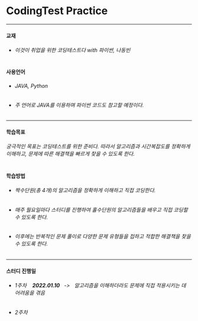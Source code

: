 # CodingTest Practice 
--------------------------
#### 교재 
* ######  이것이 취업을 위한 코딩테스트다 with 파이썬, 나동빈
#
#### 사용언어
* ###### JAVA, Python
* ###### 주 언어로 JAVA를 이용하며 파이썬 코드도 참고할 예정이다.
--------------------------
#### 학습목표
###### 궁극적인 목표는 코딩테스트를 위한 준비다. 따라서 알고리즘과 시간복잡도를 정확하게 이해하고, 문제에 따른 해결책을 빠르게 찾을 수 있도록 한다.
#
#### 학습방법
* ###### 짝수단원(총 4개)의 알고리즘을 정확하게 이해하고 직접 코딩한다.
* ###### 매주 월요일마다 스터디를 진행하여 홀수단원의 알고리즘들을 배우고 직접 코딩할 수 있도록 한다.  
* ###### 이후에는 반복적인 문제 풀이로 다양한 문제 유형들을 접하고 적합한 해결책을 찾을 수 있도록 한다.
--------------------------
#### 스터디 진행일
* ###### 1주차 &nbsp;&nbsp;&nbsp;**2022.01.10** &nbsp;&nbsp;->&nbsp;&nbsp; 알고리즘을 이해하더라도 문제에 직접 적용시키는 데 어려움을 겪음
* ###### 2주차 &nbsp;&nbsp;&nbsp;
